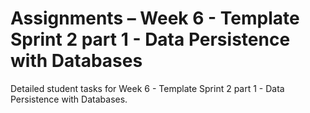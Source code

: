 # Assignments – Week 6 - Template Sprint 2 part 1 - Data Persistence with Databases

Detailed student tasks for Week 6 - Template Sprint 2 part 1 - Data Persistence with Databases.
